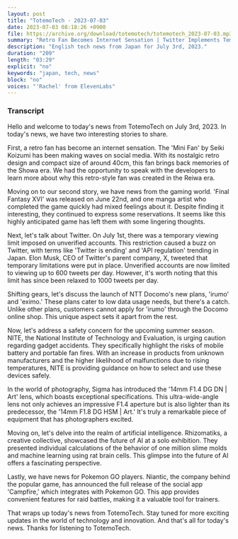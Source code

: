 ```yaml
---
layout: post
title: "TotemoTech - 2023-07-03"
date: 2023-07-03 08:18:26 +0900
file: https://archive.org/download/totemotech/totemotech_2023-07-03.mp3
summary: "Retro Fan Becomes Internet Sensation | Twitter Implements Temporary Viewing Limit, & more…"
description: "English tech news from Japan for July 3rd, 2023."
duration: "209"
length: "03:29"
explicit: "no"
keywords: "japan, tech, news"
block: "no"
voices: "'Rachel' from ElevenLabs"
---
```


### Transcript

Hello and welcome to today's news from TotemoTech on July 3rd, 2023. In today's news, we have two interesting stories to share.

First, a retro fan has become an internet sensation. The 'Mini Fan' by Seiki Koizumi has been making waves on social media. With its nostalgic retro design and compact size of around 40cm, this fan brings back memories of the Showa era. We had the opportunity to speak with the developers to learn more about why this retro-style fan was created in the Reiwa era.

Moving on to our second story, we have news from the gaming world. 'Final Fantasy XVI' was released on June 22nd, and one manga artist who completed the game quickly had mixed feelings about it. Despite finding it interesting, they continued to express some reservations. It seems like this highly anticipated game has left them with some lingering thoughts.

Next, let's talk about Twitter. On July 1st, there was a temporary viewing limit imposed on unverified accounts. This restriction caused a buzz on Twitter, with terms like 'Twitter is ending' and 'API regulation' trending in Japan. Elon Musk, CEO of Twitter's parent company, X, tweeted that temporary limitations were put in place. Unverified accounts are now limited to viewing up to 600 tweets per day. However, it's worth noting that this limit has since been relaxed to 1000 tweets per day.

Shifting gears, let's discuss the launch of NTT Docomo's new plans, 'irumo' and 'eximo.' These plans cater to low data usage needs, but there's a catch. Unlike other plans, customers cannot apply for 'irumo' through the Docomo online shop. This unique aspect sets it apart from the rest.

Now, let's address a safety concern for the upcoming summer season. NITE, the National Institute of Technology and Evaluation, is urging caution regarding gadget accidents. They specifically highlight the risks of mobile battery and portable fan fires. With an increase in products from unknown manufacturers and the higher likelihood of malfunctions due to rising temperatures, NITE is providing guidance on how to select and use these devices safely.

In the world of photography, Sigma has introduced the '14mm F1.4 DG DN | Art' lens, which boasts exceptional specifications. This ultra-wide-angle lens not only achieves an impressive F1.4 aperture but is also lighter than its predecessor, the '14mm F1.8 DG HSM | Art.' It's truly a remarkable piece of equipment that has photographers excited.

Moving on, let's delve into the realm of artificial intelligence. Rhizomatiks, a creative collective, showcased the future of AI at a solo exhibition. They presented individual calculations of the behavior of one million slime molds and machine learning using rat brain cells. This glimpse into the future of AI offers a fascinating perspective.

Lastly, we have news for Pokemon GO players. Niantic, the company behind the popular game, has announced the full release of the social app 'Campfire,' which integrates with Pokemon GO. This app provides convenient features for raid battles, making it a valuable tool for trainers.

That wraps up today's news from TotemoTech. Stay tuned for more exciting updates in the world of technology and innovation.   And that's all for today's news. Thanks for listening to TotemoTech.

